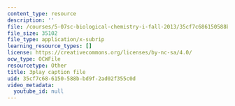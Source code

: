 ```yaml
---
content_type: resource
description: ''
file: /courses/5-07sc-biological-chemistry-i-fall-2013/35cf7c686150588bbd9f2ad02f355c0d_56vQ0S2eAjw.vtt
file_size: 35102
file_type: application/x-subrip
learning_resource_types: []
license: https://creativecommons.org/licenses/by-nc-sa/4.0/
ocw_type: OCWFile
resourcetype: Other
title: 3play caption file
uid: 35cf7c68-6150-588b-bd9f-2ad02f355c0d
video_metadata:
  youtube_id: null
---
```

